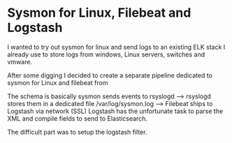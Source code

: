 # Sysmon for Linux, Filebeat and Logstash

I wanted to try out sysmon for linux and send logs to an existing ELK stack I already use to store logs from windows, Linux servers, switches and vmware.

After some digging I decided to create a separate pipeline dedicated to sysmon for Linux and filebeat from

The schema is basically 
sysmon sends events to rsyslogd --> rsyslogd stores them in a dedicated file /var/log/sysmon.log --> Filebeat ships to Logstash via network (SSL)
Logstash has the unfortunate task to parse the XML and compile fields to send to Elasticsearch.

The difficult part was to setup the logstash filter.


  
